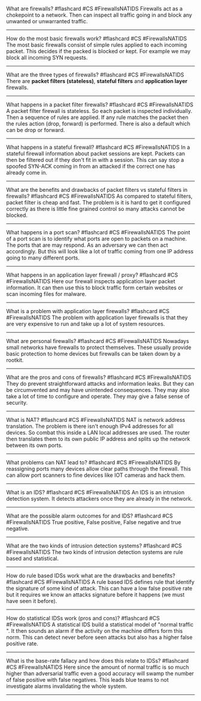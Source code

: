 What are firewalls? #flashcard #CS #FirewallsNATIDS
	Firewalls act as a chokepoint to a network. Then can inspect all traffic going in and block any unwanted or unwarranted traffic.

---
How do the most basic firewalls work? #flashcard #CS #FirewallsNATIDS 
	The most basic firewalls consist of simple rules applied to each incoming packet. This decides if the packed is blocked or kept. For example we may block all incoming  SYN requests.

---
What are the three types of firewalls? #flashcard #CS #FirewallsNATIDS 
	There are **packet filters (stateless)**, **stateful filters** and **application layer** firewalls.

---
What happens in a packet filter firewalls? #flashcard #CS #FirewallsNATIDS 
	A packet filter firewall is stateless. So each packet is inspected individually. Then a sequence of rules are applied. If any rule matches the packet then the rules action (drop, forward) is performed. There is also a default which can be drop or forward.

---
What happens in a stateful firewall? #flashcard #CS #FirewallsNATIDS 
	In a stateful firewall information about packet sessions are kept. Packets can then be filtered out if they don't fit in with a session. This can say stop a spoofed SYN-ACK coming in from an attacked if the correct one has already come in.

---
What are the benefits and drawbacks of packet filters vs stateful filters in firewalls? #flashcard #CS #FirewallsNATIDS 
	As compared to stateful filters, packet filter is cheap and fast. The problem is it is hard to get it configured correctly as there is little fine grained control so many attacks cannot be blocked.

---
What happens in a port scan? #flashcard #CS #FirewallsNATIDS 
	The point of a port scan is to identify what ports are open to packets on a machine. The ports that are may respond. As an adversary we can then act accordingly. But this will look like a lot of traffic coming from one IP address going to many different ports.

---
What happens in an application layer firewall / proxy? #flashcard #CS #FirewallsNATIDS 
	Here our firewall inspects application layer packet information. It can then use this to block traffic form certain websites or scan incoming files for malware.

---
What is a problem with application layer firewalls? #flashcard #CS #FirewallsNATIDS 
	The problem with application layer firewalls is that they are very expensive to run and take up a lot of system resources.

---
What are personal firewalls? #flashcard #CS #FirewallsNATIDS 
	Nowadays small networks have firewalls to protect themselves. These usually provide basic protection to home devices but firewalls can be taken down by a rootkit.

---
What are the pros and cons of firewalls? #flashcard #CS #FirewallsNATIDS 
	They do prevent straightforward attacks and information leaks. But they can be circumvented and may have unintended consequences. They may also take a lot of time to configure and operate. They may give a false sense of security.

---
What is NAT? #flashcard #CS #FirewallsNATIDS 
	NAT is network address translation. The problem is there isn't enough IPv4 addresses for all devices. So combat this inside a LAN local addresses are used. The router then translates them to its own public IP address and splits up the network between its own ports.

---
What problems can NAT lead to? #flashcard #CS #FirewallsNATIDS 
	By reassigning ports many devices allow clear paths through the firewall. This can allow port scanners to fine devices like IOT cameras and hack them.

---
What is an IDS? #flashcard #CS #FirewallsNATIDS 
	An IDS is an intrusion detection system. It detects attackers once they are already in the network.

---
What are the possible alarm outcomes for and IDS? #flashcard #CS #FirewallsNATIDS 
	True positive, False positive, False negative and true negative.

---
What are the two kinds of intrusion detection systems? #flashcard #CS #FirewallsNATIDS 
	The two kinds of intrusion detection systems are rule based and statistical.

---
How do rule based IDSs work what are the drawbacks and benefits? #flashcard #CS #FirewallsNATIDS 
	A rule based IDS defines rule that identify the signature of some kind of attack. This can have a low false positive rate but it requires we know an attacks signature before it happens (we must have seen it before).

---
How do statistical IDSs work (pros and cons)? #flashcard #CS #FirewallsNATIDS 
	A statistical IDS build a statistical model of "normal traffic ". It then sounds an alarm if the activity on the machine differs form this norm. This can detect never before seen attacks but also has a higher false positive rate.

---
What is the base-rate fallacy and how does this relate to IDSs? #flashcard #CS #FirewallsNATIDS 
	Here since the amount of normal traffic is so much higher than adversarial traffic even a good accuracy will swamp the number of false positive with false negatives. This leads blue teams to not investigate alarms invalidating the whole system.

---
